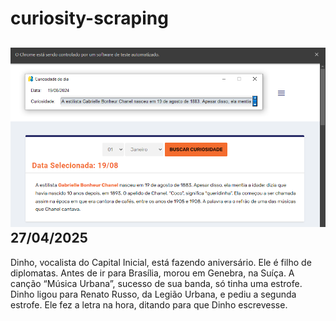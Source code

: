 # curiosity-scraping
![Budget](./execucao.png)
27/04/2025
-
Dinho, vocalista do Capital Inicial, está fazendo aniversário. Ele é filho de diplomatas. Antes de ir para Brasília, morou em Genebra, na Suíça. A canção “Música Urbana”, sucesso de sua banda, só tinha uma estrofe. Dinho ligou para Renato Russo, da Legião Urbana, e pediu a segunda estrofe. Ele fez a letra na hora, ditando para que Dinho escrevesse.
